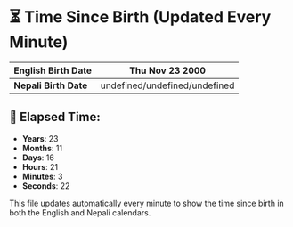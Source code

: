 # ⏳ Time Since Birth (Updated Every Minute)

| **English Birth Date** | Thu Nov 23 2000 |
|------------------------|-------------------------------------|
| **Nepali Birth Date**  | undefined/undefined/undefined                  |

## 📅 Elapsed Time:

- **Years**: 23
- **Months**: 11
- **Days**: 16
- **Hours**: 21
- **Minutes**: 3
- **Seconds**: 22

This file updates automatically every minute to show the time since birth in both the English and Nepali calendars.